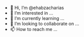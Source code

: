 - 👋 Hi, I’m @ehabzacharias
- 👀 I’m interested in ...
- 🌱 I’m currently learning ...
- 💞️ I’m looking to collaborate on ...
- 📫 How to reach me ...

<!---
ehabzacharias/ehabzacharias is a ✨ special ✨ repository because its `README.md` (this file) appears on your GitHub profile.
You can click the Preview link to take a look at your changes.
--->
